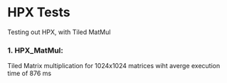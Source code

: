 # HPX Tests
Testing out HPX, with Tiled MatMul 

### 1. HPX_MatMul:
  Tiled Matrix multiplication for 1024x1024 matrices wiht averge execution time of 876 ms

